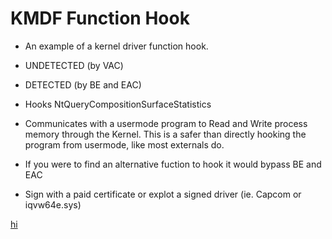 # KMDF Function Hook
- An example of a kernel driver function hook.
- UNDETECTED (by VAC)
- DETECTED (by BE and EAC)
- Hooks NtQueryCompositionSurfaceStatistics
- Communicates with a usermode program to Read and Write process memory through the Kernel. This is a safer than directly hooking the program from usermode, like most externals do.

- If you were to find an alternative fuction to hook it would bypass BE and EAC
- Sign with a paid certificate or explot a signed driver (ie. Capcom or iqvw64e.sys)

[hi](https://user-images.githubusercontent.com/110701083/187325298-2fc87d63-75a5-4400-b022-0733c8cfbcaf.png)

